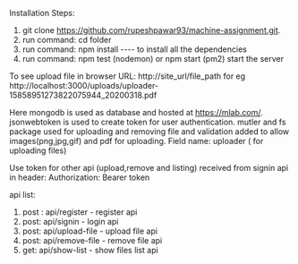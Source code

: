 Installation Steps:

1. git clone https://github.com/rupeshpawar93/machine-assignment.git.
2. run command: cd folder
3. run command: npm install ---- to install all the dependencies
4. run command: npm test (nodemon) or npm start (pm2) start the server

To see upload file in browser URL: http://site_url/file_path for eg http://localhost:3000/uploads/uploader-15858951273822075944_20200318.pdf

Here mongodb is used as database and hosted at https://mlab.com/.
jsonwebtoken is used to create token for user authentication.
mutler and fs package used for uploading and removing file and validation added to allow images(png,jpg,gif) and pdf for uploading.
Field name: uploader ( for uploading files)

Use token for other api (upload,remove and listing) received from signin api in header:
Authorization: Bearer token

api list:
1. post : api/register  - register api
2. post: api/signin - login api
3. post: api/upload-file - upload file api
4. post: api/remove-file - remove file api
5. get: api/show-list - show files list api

